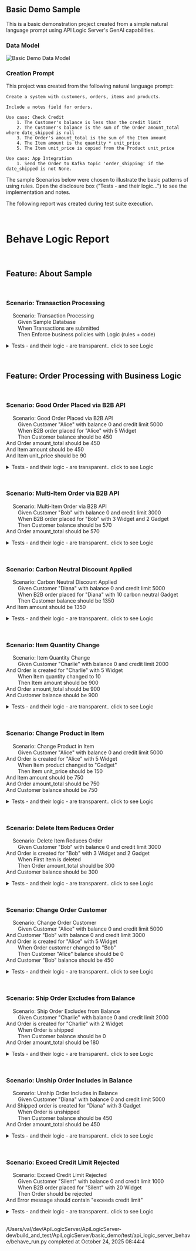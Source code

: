 ## Basic Demo Sample

This is a basic demonstration project created from a simple natural language prompt using API Logic Server's GenAI capabilities.

### Data Model

![Basic Demo Data Model](https://apilogicserver.github.io/Docs/images/basic_demo/basic_demo_data_model.jpeg)

### Creation Prompt

This project was created from the following natural language prompt:

```
Create a system with customers, orders, items and products.

Include a notes field for orders.

Use case: Check Credit    
    1. The Customer's balance is less than the credit limit
    2. The Customer's balance is the sum of the Order amount_total where date_shipped is null
    3. The Order's amount_total is the sum of the Item amount
    4. The Item amount is the quantity * unit_price
    5. The Item unit_price is copied from the Product unit_price

Use case: App Integration
    1. Send the Order to Kafka topic 'order_shipping' if the date_shipped is not None.
```

The sample Scenarios below were chosen to illustrate the basic patterns of using rules. Open the disclosure box ("Tests - and their logic...") to see the implementation and notes.

The following report was created during test suite execution.

&nbsp;

# Behave Logic Report
&nbsp;
&nbsp;
## Feature: About Sample  
  
&nbsp;
&nbsp;
### Scenario: Transaction Processing
&emsp;  Scenario: Transaction Processing  
&emsp;&emsp;    Given Sample Database  
&emsp;&emsp;    When Transactions are submitted  
&emsp;&emsp;    Then Enforce business policies with Logic (rules + code)  
<details markdown>
<summary>Tests - and their logic - are transparent.. click to see Logic</summary>


&nbsp;
&nbsp;


**Rules Used** in Scenario: Transaction Processing
```
```
**Logic Log** in Scenario: Transaction Processing
```

The following rules have been activate
 - 2025-10-24 08:44:43,762 - logic_logger - DEBU
Rule Bank[0x10927aba0] (loaded 2025-10-22 20:22:19.960861
Mapped Class[Customer] rules
  Constraint Function: None
  Constraint Function: None
  Derive <class 'database.models.Customer'>.balance as Sum(Order.amount_total Where Rule.sum(derive=Customer.balance, as_sum_of=Order.amount_total, where=lambda row: row.date_shipped is None) - <function declare_logic.<locals>.<lambda> at 0x109355260>
Mapped Class[SysEmail] rules
  RowEvent SysEmail.send_mail()
Mapped Class[Order] rules
  Derive <class 'database.models.Order'>.amount_total as Sum(Item.amount Where  - None
  RowEvent Order.send_order_to_shipping()
Mapped Class[Item] rules
  Derive <class 'database.models.Item'>.amount as Formula (1): <function
  Derive <class 'database.models.Item'>.unit_price as Copy(product.unit_price
Logic Bank - 13 rules loaded - 2025-10-24 08:44:43,771 - logic_logger - INF
Logic Bank - 13 rules loaded - 2025-10-24 08:44:43,771 - logic_logger - INF

Logic Phase:		ROW LOGIC		(session=0x10a3778a0) (sqlalchemy before_flush)			 - 2025-10-24 08:44:43,794 - logic_logger - INF
..Customer[None] {Insert - client} id: None, name: Alice 1761320683776, balance: 0, credit_limit: 5000, email: None, email_opt_out: None  row: 0x10a56d050  session: 0x10a3778a0  ins_upd_dlt: ins, initial: ins - 2025-10-24 08:44:43,796 - logic_logger - INF
..Customer[None] {server aggregate_defaults: balance } id: None, name: Alice 1761320683776, balance: 0, credit_limit: 5000, email: None, email_opt_out: None  row: 0x10a56d050  session: 0x10a3778a0  ins_upd_dlt: ins, initial: ins - 2025-10-24 08:44:43,796 - logic_logger - INF
Logic Phase:		COMMIT LOGIC		(session=0x10a3778a0)   										 - 2025-10-24 08:44:43,796 - logic_logger - INF
Logic Phase:		AFTER_FLUSH LOGIC	(session=0x10a3778a0)   										 - 2025-10-24 08:44:43,803 - logic_logger - INF

```
</details>
  
&nbsp;
&nbsp;
## Feature: Order Processing with Business Logic  
  
&nbsp;
&nbsp;
### Scenario: Good Order Placed via B2B API
&emsp;  Scenario: Good Order Placed via B2B API  
&emsp;&emsp;    Given Customer "Alice" with balance 0 and credit limit 5000  
&emsp;&emsp;    When B2B order placed for "Alice" with 5 Widget  
&emsp;&emsp;    Then Customer balance should be 450  
    And Order amount_total should be 450  
    And Item amount should be 450  
    And Item unit_price should be 90  
<details markdown>
<summary>Tests - and their logic - are transparent.. click to see Logic</summary>


&nbsp;
&nbsp;


**Rules Used** in Scenario: Good Order Placed via B2B API
```
  Customer  
    1. Derive <class 'database.models.Customer'>.balance as Sum(Order.amount_total Where Rule.sum(derive=Customer.balance, as_sum_of=Order.amount_total, where=lambda row: row.date_shipped is None) - <function declare_logic.<locals>.<lambda> at 0x109355260>)  
  Item  
    2. Derive <class 'database.models.Item'>.unit_price as Copy(product.unit_price)  
    3. Derive <class 'database.models.Item'>.amount as Formula (1): <function>  
  Order  
    4. Derive <class 'database.models.Order'>.amount_total as Sum(Item.amount Where  - None)  
    5. RowEvent Order.send_order_to_shipping()   
```
**Logic Log** in Scenario: Good Order Placed via B2B API
```

Good Order Placed via B2B AP
 - 2025-10-24 08:44:43,812 - logic_logger - INF

Logic Phase:		ROW LOGIC		(session=0x10a377ac0) (sqlalchemy before_flush)			 - 2025-10-24 08:44:43,816 - logic_logger - INF
..Customer[28] {Update - client} id: 28, name: Alice 1761320683776, balance: 0E-10, credit_limit: 5000.0000000000, email: None, email_opt_out: None  row: 0x10a56d4d0  session: 0x10a377ac0  ins_upd_dlt: upd, initial: upd - 2025-10-24 08:44:43,817 - logic_logger - INF
Logic Phase:		COMMIT LOGIC		(session=0x10a377ac0)   										 - 2025-10-24 08:44:43,817 - logic_logger - INF
Logic Phase:		AFTER_FLUSH LOGIC	(session=0x10a377ac0)   										 - 2025-10-24 08:44:43,817 - logic_logger - INF

```
</details>
  
&nbsp;
&nbsp;
### Scenario: Multi-Item Order via B2B API
&emsp;  Scenario: Multi-Item Order via B2B API  
&emsp;&emsp;    Given Customer "Bob" with balance 0 and credit limit 3000  
&emsp;&emsp;    When B2B order placed for "Bob" with 3 Widget and 2 Gadget  
&emsp;&emsp;    Then Customer balance should be 570  
    And Order amount_total should be 570  
<details markdown>
<summary>Tests - and their logic - are transparent.. click to see Logic</summary>


&nbsp;
&nbsp;


**Rules Used** in Scenario: Multi-Item Order via B2B API
```
  Customer  
    1. Derive <class 'database.models.Customer'>.balance as Sum(Order.amount_total Where Rule.sum(derive=Customer.balance, as_sum_of=Order.amount_total, where=lambda row: row.date_shipped is None) - <function declare_logic.<locals>.<lambda> at 0x109355260>)  
  Item  
    2. Derive <class 'database.models.Item'>.unit_price as Copy(product.unit_price)  
    3. Derive <class 'database.models.Item'>.amount as Formula (1): <function>  
  Order  
    4. Derive <class 'database.models.Order'>.amount_total as Sum(Item.amount Where  - None)  
    5. RowEvent Order.send_order_to_shipping()   
```
**Logic Log** in Scenario: Multi-Item Order via B2B API
```

Multi-Item Order via B2B AP
 - 2025-10-24 08:44:43,839 - logic_logger - INF

Logic Phase:		ROW LOGIC		(session=0x10a574e20) (sqlalchemy before_flush)			 - 2025-10-24 08:44:43,841 - logic_logger - INF
..Customer[29] {Update - client} id: 29, name: Bob 1761320683835, balance: 0E-10, credit_limit: 3000.0000000000, email: None, email_opt_out: None  row: 0x10a56c850  session: 0x10a574e20  ins_upd_dlt: upd, initial: upd - 2025-10-24 08:44:43,841 - logic_logger - INF
Logic Phase:		COMMIT LOGIC		(session=0x10a574e20)   										 - 2025-10-24 08:44:43,841 - logic_logger - INF
Logic Phase:		AFTER_FLUSH LOGIC	(session=0x10a574e20)   										 - 2025-10-24 08:44:43,842 - logic_logger - INF

```
</details>
  
&nbsp;
&nbsp;
### Scenario: Carbon Neutral Discount Applied
&emsp;  Scenario: Carbon Neutral Discount Applied  
&emsp;&emsp;    Given Customer "Diana" with balance 0 and credit limit 5000  
&emsp;&emsp;    When B2B order placed for "Diana" with 10 carbon neutral Gadget  
&emsp;&emsp;    Then Customer balance should be 1350  
    And Item amount should be 1350  
<details markdown>
<summary>Tests - and their logic - are transparent.. click to see Logic</summary>


&nbsp;
&nbsp;


**Rules Used** in Scenario: Carbon Neutral Discount Applied
```
  Customer  
    1. Derive <class 'database.models.Customer'>.balance as Sum(Order.amount_total Where Rule.sum(derive=Customer.balance, as_sum_of=Order.amount_total, where=lambda row: row.date_shipped is None) - <function declare_logic.<locals>.<lambda> at 0x109355260>)  
  Item  
    2. Derive <class 'database.models.Item'>.unit_price as Copy(product.unit_price)  
    3. Derive <class 'database.models.Item'>.amount as Formula (1): <function>  
  Order  
    4. Derive <class 'database.models.Order'>.amount_total as Sum(Item.amount Where  - None)  
    5. RowEvent Order.send_order_to_shipping()   
```
**Logic Log** in Scenario: Carbon Neutral Discount Applied
```

Carbon Neutral Discount Applie
 - 2025-10-24 08:44:43,859 - logic_logger - INF

Logic Phase:		ROW LOGIC		(session=0x10a377240) (sqlalchemy before_flush)			 - 2025-10-24 08:44:43,861 - logic_logger - INF
..Customer[30] {Update - client} id: 30, name: Diana 1761320683854, balance: 0E-10, credit_limit: 5000.0000000000, email: None, email_opt_out: None  row: 0x10a44ba50  session: 0x10a377240  ins_upd_dlt: upd, initial: upd - 2025-10-24 08:44:43,861 - logic_logger - INF
Logic Phase:		COMMIT LOGIC		(session=0x10a377240)   										 - 2025-10-24 08:44:43,861 - logic_logger - INF
Logic Phase:		AFTER_FLUSH LOGIC	(session=0x10a377240)   										 - 2025-10-24 08:44:43,861 - logic_logger - INF

```
</details>
  
&nbsp;
&nbsp;
### Scenario: Item Quantity Change
&emsp;  Scenario: Item Quantity Change  
&emsp;&emsp;    Given Customer "Charlie" with balance 0 and credit limit 2000  
    And Order is created for "Charlie" with 5 Widget  
&emsp;&emsp;    When Item quantity changed to 10  
&emsp;&emsp;    Then Item amount should be 900  
    And Order amount_total should be 900  
    And Customer balance should be 900  
<details markdown>
<summary>Tests - and their logic - are transparent.. click to see Logic</summary>


&nbsp;
&nbsp;


**Rules Used** in Scenario: Item Quantity Change
```
  Customer  
    1. Derive <class 'database.models.Customer'>.balance as Sum(Order.amount_total Where Rule.sum(derive=Customer.balance, as_sum_of=Order.amount_total, where=lambda row: row.date_shipped is None) - <function declare_logic.<locals>.<lambda> at 0x109355260>)  
  Item  
    2. Derive <class 'database.models.Item'>.amount as Formula (1): <function>  
  Order  
    3. RowEvent Order.send_order_to_shipping()   
    4. Derive <class 'database.models.Order'>.amount_total as Sum(Item.amount Where  - None)  
```
**Logic Log** in Scenario: Item Quantity Change
```

Item Quantity Chang
 - 2025-10-24 08:44:43,889 - logic_logger - INF

Logic Phase:		ROW LOGIC		(session=0x10a376470) (sqlalchemy before_flush)			 - 2025-10-24 08:44:43,891 - logic_logger - INF
..Item[32] {Update - client} id: 32, order_id: 27, product_id: 2, quantity:  [5-->] 10, amount: 450.0000000000, unit_price: 90.0000000000  row: 0x10a56e150  session: 0x10a376470  ins_upd_dlt: upd, initial: upd - 2025-10-24 08:44:43,891 - logic_logger - INF
..Item[32] {Formula amount} id: 32, order_id: 27, product_id: 2, quantity:  [5-->] 10, amount:  [450.0000000000-->] 900.0000000000, unit_price: 90.0000000000  row: 0x10a56e150  session: 0x10a376470  ins_upd_dlt: upd, initial: upd - 2025-10-24 08:44:43,891 - logic_logger - INF
....Order[27] {Update - Adjusting order: amount_total} id: 27, notes: Test order - Item Quantity Change, customer_id: 31, CreatedOn: 2025-10-24, date_shipped: None, amount_total:  [450.0000000000-->] 900.0000000000  row: 0x10a56ded0  session: 0x10a376470  ins_upd_dlt: upd, initial: upd - 2025-10-24 08:44:43,891 - logic_logger - INF
......Customer[31] {Update - Adjusting customer: balance} id: 31, name: Charlie 1761320683872, balance:  [450.0000000000-->] 900.0000000000, credit_limit: 2000.0000000000, email: None, email_opt_out: None  row: 0x10a56ed50  session: 0x10a376470  ins_upd_dlt: upd, initial: upd - 2025-10-24 08:44:43,892 - logic_logger - INF
Logic Phase:		COMMIT LOGIC		(session=0x10a376470)   										 - 2025-10-24 08:44:43,892 - logic_logger - INF
Logic Phase:		AFTER_FLUSH LOGIC	(session=0x10a376470)   										 - 2025-10-24 08:44:43,892 - logic_logger - INF
....Order[27] {AfterFlush Event} id: 27, notes: Test order - Item Quantity Change, customer_id: 31, CreatedOn: 2025-10-24, date_shipped: None, amount_total:  [450.0000000000-->] 900.0000000000  row: 0x10a56ded0  session: 0x10a376470  ins_upd_dlt: upd, initial: upd - 2025-10-24 08:44:43,892 - logic_logger - INF

```
</details>
  
&nbsp;
&nbsp;
### Scenario: Change Product in Item
&emsp;  Scenario: Change Product in Item  
&emsp;&emsp;    Given Customer "Alice" with balance 0 and credit limit 5000  
    And Order is created for "Alice" with 5 Widget  
&emsp;&emsp;    When Item product changed to "Gadget"  
&emsp;&emsp;    Then Item unit_price should be 150  
    And Item amount should be 750  
    And Order amount_total should be 750  
    And Customer balance should be 750  
<details markdown>
<summary>Tests - and their logic - are transparent.. click to see Logic</summary>


&nbsp;
&nbsp;


**Rules Used** in Scenario: Change Product in Item
```
  Customer  
    1. Derive <class 'database.models.Customer'>.balance as Sum(Order.amount_total Where Rule.sum(derive=Customer.balance, as_sum_of=Order.amount_total, where=lambda row: row.date_shipped is None) - <function declare_logic.<locals>.<lambda> at 0x109355260>)  
  Item  
    2. Derive <class 'database.models.Item'>.unit_price as Copy(product.unit_price)  
    3. Derive <class 'database.models.Item'>.amount as Formula (1): <function>  
  Order  
    4. Derive <class 'database.models.Order'>.amount_total as Sum(Item.amount Where  - None)  
    5. RowEvent Order.send_order_to_shipping()   
```
**Logic Log** in Scenario: Change Product in Item
```

Change Product in Ite
 - 2025-10-24 08:44:43,917 - logic_logger - INF

Logic Phase:		ROW LOGIC		(session=0x10a376140) (sqlalchemy before_flush)			 - 2025-10-24 08:44:43,920 - logic_logger - INF
..Item[33] {Update - client} id: 33, order_id: 28, product_id:  [2-->] 1, quantity: 5, amount: 450.0000000000, unit_price: 90.0000000000  row: 0x10a44a4d0  session: 0x10a376140  ins_upd_dlt: upd, initial: upd - 2025-10-24 08:44:43,921 - logic_logger - INF
..Item[33] {copy_rules for role: product - unit_price} id: 33, order_id: 28, product_id:  [2-->] 1, quantity: 5, amount: 450.0000000000, unit_price:  [90.0000000000-->] 150.0000000000  row: 0x10a44a4d0  session: 0x10a376140  ins_upd_dlt: upd, initial: upd - 2025-10-24 08:44:43,921 - logic_logger - INF
..Item[33] {Formula amount} id: 33, order_id: 28, product_id:  [2-->] 1, quantity: 5, amount:  [450.0000000000-->] 750.0000000000, unit_price:  [90.0000000000-->] 150.0000000000  row: 0x10a44a4d0  session: 0x10a376140  ins_upd_dlt: upd, initial: upd - 2025-10-24 08:44:43,921 - logic_logger - INF
....Order[28] {Update - Adjusting order: amount_total} id: 28, notes: Test order - Change Product in Item, customer_id: 32, CreatedOn: 2025-10-24, date_shipped: None, amount_total:  [450.0000000000-->] 750.0000000000  row: 0x10a44bb50  session: 0x10a376140  ins_upd_dlt: upd, initial: upd - 2025-10-24 08:44:43,921 - logic_logger - INF
......Customer[32] {Update - Adjusting customer: balance} id: 32, name: Alice 1761320683899, balance:  [450.0000000000-->] 750.0000000000, credit_limit: 5000.0000000000, email: None, email_opt_out: None  row: 0x10a44be50  session: 0x10a376140  ins_upd_dlt: upd, initial: upd - 2025-10-24 08:44:43,921 - logic_logger - INF
Logic Phase:		COMMIT LOGIC		(session=0x10a376140)   										 - 2025-10-24 08:44:43,922 - logic_logger - INF
Logic Phase:		AFTER_FLUSH LOGIC	(session=0x10a376140)   										 - 2025-10-24 08:44:43,922 - logic_logger - INF
....Order[28] {AfterFlush Event} id: 28, notes: Test order - Change Product in Item, customer_id: 32, CreatedOn: 2025-10-24, date_shipped: None, amount_total:  [450.0000000000-->] 750.0000000000  row: 0x10a44bb50  session: 0x10a376140  ins_upd_dlt: upd, initial: upd - 2025-10-24 08:44:43,922 - logic_logger - INF

```
</details>
  
&nbsp;
&nbsp;
### Scenario: Delete Item Reduces Order
&emsp;  Scenario: Delete Item Reduces Order  
&emsp;&emsp;    Given Customer "Bob" with balance 0 and credit limit 3000  
    And Order is created for "Bob" with 3 Widget and 2 Gadget  
&emsp;&emsp;    When First item is deleted  
&emsp;&emsp;    Then Order amount_total should be 300  
    And Customer balance should be 300  
<details markdown>
<summary>Tests - and their logic - are transparent.. click to see Logic</summary>


&nbsp;
&nbsp;


**Rules Used** in Scenario: Delete Item Reduces Order
```
  Customer  
    1. Derive <class 'database.models.Customer'>.balance as Sum(Order.amount_total Where Rule.sum(derive=Customer.balance, as_sum_of=Order.amount_total, where=lambda row: row.date_shipped is None) - <function declare_logic.<locals>.<lambda> at 0x109355260>)  
  Order  
    2. RowEvent Order.send_order_to_shipping()   
    3. Derive <class 'database.models.Order'>.amount_total as Sum(Item.amount Where  - None)  
```
**Logic Log** in Scenario: Delete Item Reduces Order
```

Delete Item Reduces Orde
 - 2025-10-24 08:44:43,951 - logic_logger - INF

Logic Phase:		ROW LOGIC		(session=0x10a377df0) (sqlalchemy before_flush)			 - 2025-10-24 08:44:43,952 - logic_logger - INF
..Item[34] {Delete - client} id: 34, order_id: 29, product_id: 2, quantity: 3, amount: 270.0000000000, unit_price: 90.0000000000  row: 0x10a448650  session: 0x10a377df0  ins_upd_dlt: dlt, initial: dlt - 2025-10-24 08:44:43,952 - logic_logger - INF
....Order[29] {Update - Adjusting order: amount_total} id: 29, notes: Test order - Delete Item Reduces Order, customer_id: 33, CreatedOn: 2025-10-24, date_shipped: None, amount_total:  [570.0000000000-->] 300.0000000000  row: 0x10a44b3d0  session: 0x10a377df0  ins_upd_dlt: upd, initial: upd - 2025-10-24 08:44:43,952 - logic_logger - INF
......Customer[33] {Update - Adjusting customer: balance} id: 33, name: Bob 1761320683930, balance:  [570.0000000000-->] 300.0000000000, credit_limit: 3000.0000000000, email: None, email_opt_out: None  row: 0x10a3cbcd0  session: 0x10a377df0  ins_upd_dlt: upd, initial: upd - 2025-10-24 08:44:43,953 - logic_logger - INF
Logic Phase:		COMMIT LOGIC		(session=0x10a377df0)   										 - 2025-10-24 08:44:43,953 - logic_logger - INF
Logic Phase:		AFTER_FLUSH LOGIC	(session=0x10a377df0)   										 - 2025-10-24 08:44:43,953 - logic_logger - INF
....Order[29] {AfterFlush Event} id: 29, notes: Test order - Delete Item Reduces Order, customer_id: 33, CreatedOn: 2025-10-24, date_shipped: None, amount_total:  [570.0000000000-->] 300.0000000000  row: 0x10a44b3d0  session: 0x10a377df0  ins_upd_dlt: upd, initial: upd - 2025-10-24 08:44:43,953 - logic_logger - INF

```
</details>
  
&nbsp;
&nbsp;
### Scenario: Change Order Customer
&emsp;  Scenario: Change Order Customer  
&emsp;&emsp;    Given Customer "Alice" with balance 0 and credit limit 5000  
    And Customer "Bob" with balance 0 and credit limit 3000  
    And Order is created for "Alice" with 5 Widget  
&emsp;&emsp;    When Order customer changed to "Bob"  
&emsp;&emsp;    Then Customer "Alice" balance should be 0  
    And Customer "Bob" balance should be 450  
<details markdown>
<summary>Tests - and their logic - are transparent.. click to see Logic</summary>


&nbsp;
&nbsp;


**Rules Used** in Scenario: Change Order Customer
```
  Customer  
    1. Derive <class 'database.models.Customer'>.balance as Sum(Order.amount_total Where Rule.sum(derive=Customer.balance, as_sum_of=Order.amount_total, where=lambda row: row.date_shipped is None) - <function declare_logic.<locals>.<lambda> at 0x109355260>)  
  Order  
    2. RowEvent Order.send_order_to_shipping()   
```
**Logic Log** in Scenario: Change Order Customer
```

Change Order Custome
 - 2025-10-24 08:44:43,976 - logic_logger - INF

Logic Phase:		ROW LOGIC		(session=0x10a376f10) (sqlalchemy before_flush)			 - 2025-10-24 08:44:43,978 - logic_logger - INF
..Order[30] {Update - client} id: 30, notes: Test order - Change Order Customer, customer_id:  [34-->] 35, CreatedOn: 2025-10-24, date_shipped: None, amount_total: 450.0000000000  row: 0x10a4490d0  session: 0x10a376f10  ins_upd_dlt: upd, initial: upd - 2025-10-24 08:44:43,978 - logic_logger - INF
....Customer[35] {Update - Adjusting customer: balance, balance} id: 35, name: Bob 1761320683960, balance:  [0E-10-->] 450.0000000000, credit_limit: 3000.0000000000, email: None, email_opt_out: None  row: 0x10a44a7d0  session: 0x10a376f10  ins_upd_dlt: upd, initial: upd - 2025-10-24 08:44:43,978 - logic_logger - INF
....Customer[34] {Update - Adjusting Old customer} id: 34, name: Alice 1761320683958, balance:  [450.0000000000-->] 0E-10, credit_limit: 5000.0000000000, email: None, email_opt_out: None  row: 0x10a44bad0  session: 0x10a376f10  ins_upd_dlt: upd, initial: upd - 2025-10-24 08:44:43,979 - logic_logger - INF
Logic Phase:		COMMIT LOGIC		(session=0x10a376f10)   										 - 2025-10-24 08:44:43,979 - logic_logger - INF
Logic Phase:		AFTER_FLUSH LOGIC	(session=0x10a376f10)   										 - 2025-10-24 08:44:43,979 - logic_logger - INF
..Order[30] {AfterFlush Event} id: 30, notes: Test order - Change Order Customer, customer_id:  [34-->] 35, CreatedOn: 2025-10-24, date_shipped: None, amount_total: 450.0000000000  row: 0x10a4490d0  session: 0x10a376f10  ins_upd_dlt: upd, initial: upd - 2025-10-24 08:44:43,979 - logic_logger - INF

```
</details>
  
&nbsp;
&nbsp;
### Scenario: Ship Order Excludes from Balance
&emsp;  Scenario: Ship Order Excludes from Balance  
&emsp;&emsp;    Given Customer "Charlie" with balance 0 and credit limit 2000  
    And Order is created for "Charlie" with 2 Widget  
&emsp;&emsp;    When Order is shipped  
&emsp;&emsp;    Then Customer balance should be 0  
    And Order amount_total should be 180  
<details markdown>
<summary>Tests - and their logic - are transparent.. click to see Logic</summary>


&nbsp;
&nbsp;


**Rules Used** in Scenario: Ship Order Excludes from Balance
```
  Customer  
    1. Derive <class 'database.models.Customer'>.balance as Sum(Order.amount_total Where Rule.sum(derive=Customer.balance, as_sum_of=Order.amount_total, where=lambda row: row.date_shipped is None) - <function declare_logic.<locals>.<lambda> at 0x109355260>)  
  Order  
    2. RowEvent Order.send_order_to_shipping()   
```
**Logic Log** in Scenario: Ship Order Excludes from Balance
```

Ship Order Excludes from Balanc
 - 2025-10-24 08:44:43,999 - logic_logger - INF

Logic Phase:		ROW LOGIC		(session=0x10a377ac0) (sqlalchemy before_flush)			 - 2025-10-24 08:44:44,001 - logic_logger - INF
..Order[31] {Update - client} id: 31, notes: Test order - Ship Order Excludes from Balance, customer_id: 36, CreatedOn: 2025-10-24, date_shipped:  [None-->] 2025-10-22 00:00:00, amount_total: 180.0000000000  row: 0x10a44ac50  session: 0x10a377ac0  ins_upd_dlt: upd, initial: upd - 2025-10-24 08:44:44,001 - logic_logger - INF
....Customer[36] {Update - Adjusting customer: balance} id: 36, name: Charlie 1761320683984, balance:  [180.0000000000-->] 0E-10, credit_limit: 2000.0000000000, email: None, email_opt_out: None  row: 0x10a3cb050  session: 0x10a377ac0  ins_upd_dlt: upd, initial: upd - 2025-10-24 08:44:44,002 - logic_logger - INF
Logic Phase:		COMMIT LOGIC		(session=0x10a377ac0)   										 - 2025-10-24 08:44:44,002 - logic_logger - INF
Logic Phase:		AFTER_FLUSH LOGIC	(session=0x10a377ac0)   										 - 2025-10-24 08:44:44,002 - logic_logger - INF
..Order[31] {AfterFlush Event} id: 31, notes: Test order - Ship Order Excludes from Balance, customer_id: 36, CreatedOn: 2025-10-24, date_shipped:  [None-->] 2025-10-22 00:00:00, amount_total: 180.0000000000  row: 0x10a44ac50  session: 0x10a377ac0  ins_upd_dlt: upd, initial: upd - 2025-10-24 08:44:44,002 - logic_logger - INF

```
</details>
  
&nbsp;
&nbsp;
### Scenario: Unship Order Includes in Balance
&emsp;  Scenario: Unship Order Includes in Balance  
&emsp;&emsp;    Given Customer "Diana" with balance 0 and credit limit 5000  
    And Shipped order is created for "Diana" with 3 Gadget  
&emsp;&emsp;    When Order is unshipped  
&emsp;&emsp;    Then Customer balance should be 450  
    And Order amount_total should be 450  
<details markdown>
<summary>Tests - and their logic - are transparent.. click to see Logic</summary>


&nbsp;
&nbsp;


**Rules Used** in Scenario: Unship Order Includes in Balance
```
  Customer  
    1. Derive <class 'database.models.Customer'>.balance as Sum(Order.amount_total Where Rule.sum(derive=Customer.balance, as_sum_of=Order.amount_total, where=lambda row: row.date_shipped is None) - <function declare_logic.<locals>.<lambda> at 0x109355260>)  
  Order  
    2. RowEvent Order.send_order_to_shipping()   
```
**Logic Log** in Scenario: Unship Order Includes in Balance
```

Unship Order Includes in Balanc
 - 2025-10-24 08:44:44,023 - logic_logger - INF

Logic Phase:		ROW LOGIC		(session=0x10a377240) (sqlalchemy before_flush)			 - 2025-10-24 08:44:44,025 - logic_logger - INF
..Order[32] {Update - client} id: 32, notes: Test shipped order - Unship Order Includes in Balance, customer_id: 37, CreatedOn: 2025-10-24, date_shipped:  [2025-10-22-->] None, amount_total: 450.0000000000  row: 0x10a3c9850  session: 0x10a377240  ins_upd_dlt: upd, initial: upd - 2025-10-24 08:44:44,025 - logic_logger - INF
....Customer[37] {Update - Adjusting customer: balance} id: 37, name: Diana 1761320684007, balance:  [0E-10-->] 450.0000000000, credit_limit: 5000.0000000000, email: None, email_opt_out: None  row: 0x10a3c8950  session: 0x10a377240  ins_upd_dlt: upd, initial: upd - 2025-10-24 08:44:44,026 - logic_logger - INF
Logic Phase:		COMMIT LOGIC		(session=0x10a377240)   										 - 2025-10-24 08:44:44,026 - logic_logger - INF
Logic Phase:		AFTER_FLUSH LOGIC	(session=0x10a377240)   										 - 2025-10-24 08:44:44,026 - logic_logger - INF
..Order[32] {AfterFlush Event} id: 32, notes: Test shipped order - Unship Order Includes in Balance, customer_id: 37, CreatedOn: 2025-10-24, date_shipped:  [2025-10-22-->] None, amount_total: 450.0000000000  row: 0x10a3c9850  session: 0x10a377240  ins_upd_dlt: upd, initial: upd - 2025-10-24 08:44:44,026 - logic_logger - INF

```
</details>
  
&nbsp;
&nbsp;
### Scenario: Exceed Credit Limit Rejected
&emsp;  Scenario: Exceed Credit Limit Rejected  
&emsp;&emsp;    Given Customer "Silent" with balance 0 and credit limit 1000  
&emsp;&emsp;    When B2B order placed for "Silent" with 20 Widget  
&emsp;&emsp;    Then Order should be rejected  
    And Error message should contain "exceeds credit limit"  
<details markdown>
<summary>Tests - and their logic - are transparent.. click to see Logic</summary>


&nbsp;
&nbsp;


**Rules Used** in Scenario: Exceed Credit Limit Rejected
```
  Customer  
    1. Derive <class 'database.models.Customer'>.balance as Sum(Order.amount_total Where Rule.sum(derive=Customer.balance, as_sum_of=Order.amount_total, where=lambda row: row.date_shipped is None) - <function declare_logic.<locals>.<lambda> at 0x109355260>)  
    2. Constraint Function: None   
  Item  
    3. Derive <class 'database.models.Item'>.unit_price as Copy(product.unit_price)  
    4. Derive <class 'database.models.Item'>.amount as Formula (1): <function>  
  Order  
    5. Derive <class 'database.models.Order'>.amount_total as Sum(Item.amount Where  - None)  
```
**Logic Log** in Scenario: Exceed Credit Limit Rejected
```

Exceed Credit Limit Rejecte
 - 2025-10-24 08:44:44,036 - logic_logger - INF

Logic Phase:		ROW LOGIC		(session=0x10a377130) (sqlalchemy before_flush)			 - 2025-10-24 08:44:44,038 - logic_logger - INF
..Customer[38] {Update - client} id: 38, name: Silent 1761320684031, balance: 0E-10, credit_limit: 1000.0000000000, email: None, email_opt_out: None  row: 0x10a48c950  session: 0x10a377130  ins_upd_dlt: upd, initial: upd - 2025-10-24 08:44:44,038 - logic_logger - INF
Logic Phase:		COMMIT LOGIC		(session=0x10a377130)   										 - 2025-10-24 08:44:44,038 - logic_logger - INF
Logic Phase:		AFTER_FLUSH LOGIC	(session=0x10a377130)   										 - 2025-10-24 08:44:44,038 - logic_logger - INF

```
</details>
  
&nbsp;&nbsp;  
/Users/val/dev/ApiLogicServer/ApiLogicServer-dev/build_and_test/ApiLogicServer/basic_demo/test/api_logic_server_behave/behave_run.py completed at October 24, 2025 08:44:4  